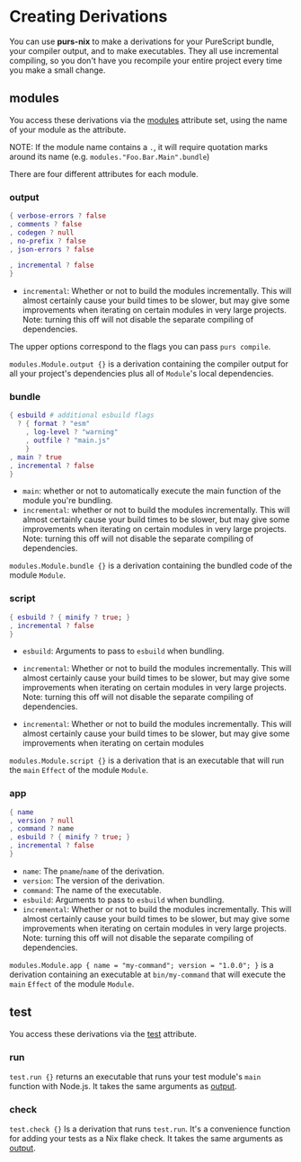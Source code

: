 # Creating Derivations

You can use **purs-nix** to make a derivations for your PureScript bundle, your compiler output, and to make executables. They all use incremental compiling, so you don't have you recompile your entire project every time you make a small change.

## modules

You access these derivations via the [modules](./purs-nix.md#user-content-purs-modules) attribute set, using the name of your module as the attribute.

NOTE: If the module name contains a `.`, it will require quotation marks around its name (e.g. `modules."Foo.Bar.Main".bundle`)

There are four different attributes for each module.

### output
```nix
{ verbose-errors ? false
, comments ? false
, codegen ? null
, no-prefix ? false
, json-errors ? false

, incremental ? false
}
```

- `incremental`: Whether or not to build the modules incrementally. This will almost certainly cause your build times to be slower, but may give some improvements when iterating on certain modules in very large projects.
Note: turning this off will not disable the separate compiling of dependencies.

The upper options correspond to the flags you can pass `purs compile`.

`modules.Module.output {}` is a derivation containing the compiler output for all your project's dependencies plus all of `Module`'s local dependencies.

### bundle

```nix
{ esbuild # additional esbuild flags
  ? { format ? "esm"
    , log-level ? "warning"
    , outfile ? "main.js"
    }
, main ? true
, incremental ? false
}

```

- `main`: whether or not to automatically execute the main function of the module you're bundling.
- `incremental`: whether or not to build the modules incrementally. This will almost certainly cause your build times to be slower, but may give some improvements when iterating on certain modules in very large projects.
Note: turning this off will not disable the separate compiling of dependencies.

`modules.Module.bundle {}` is a derivation containing the bundled code of the module `Module`.

### script

```nix
{ esbuild ? { minify ? true; }
, incremental ? false
}
```
- `esbuild`: Arguments to pass to `esbuild` when bundling.
- `incremental`: Whether or not to build the modules incrementally. This will almost certainly cause your build times to be slower, but may give some improvements when iterating on certain modules in very large projects.
Note: turning this off will not disable the separate compiling of dependencies.

- `incremental`: Whether or not to build the modules incrementally. This will almost certainly cause your build times to be slower, but may give some improvements when iterating on certain modules

`modules.Module.script {}` is a derivation that is an executable that will run the `main` `Effect` of the module `Module`.

### app

```nix
{ name
, version ? null
, command ? name
, esbuild ? { minify ? true; }
, incremental ? false
}
```
- `name`: The `pname`/`name` of the derivation.
- `version`: The version of the derivation.
- `command`: The name of the executable.
- `esbuild`: Arguments to pass to `esbuild` when bundling.
- `incremental`: Whether or not to build the modules incrementally. This will almost certainly cause your build times to be slower, but may give some improvements when iterating on certain modules in very large projects.
Note: turning this off will not disable the separate compiling of dependencies.

`modules.Module.app { name = "my-command"; version = "1.0.0"; }` is a derivation containing an executable at `bin/my-command` that will execute the `main` `Effect` of the module `Module`.

## test

You access these derivations via the [test](./purs-nix.md#user-content-purs-test) attribute.


### run

`test.run {}` returns an executable that runs your test module's `main` function with Node.js. It takes the same arguments as [output](#output).

### check

`test.check {}` Is a derivation that runs `test.run`. It's a convenience function for adding your tests as a Nix flake check. It takes the same arguments as [output](#output).
